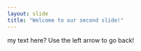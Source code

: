 ```yaml
---
layout: slide
title: "Welcome to our second slide!"
---
```

my text here?
Use the left arrow to go back!
